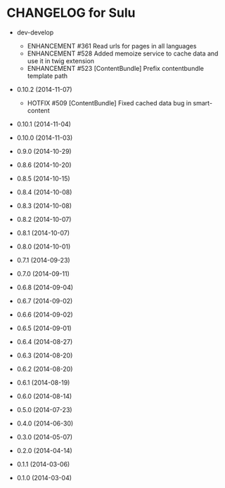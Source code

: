 CHANGELOG for Sulu
==================

* dev-develop

    * ENHANCEMENT #361 Read urls for pages in all languages
    * ENHANCEMENT #528 Added memoize service to cache data and use it in twig extension
    * ENHANCEMENT #523 [ContentBundle] Prefix contentbundle template path

* 0.10.2 (2014-11-07)

  	* HOTFIX #509 [ContentBundle] Fixed cached data bug in smart-content

* 0.10.1 (2014-11-04)
* 0.10.0 (2014-11-03)
* 0.9.0 (2014-10-29)
* 0.8.6 (2014-10-20)
* 0.8.5 (2014-10-15)
* 0.8.4 (2014-10-08)
* 0.8.3 (2014-10-08)
* 0.8.2 (2014-10-07)
* 0.8.1 (2014-10-07)
* 0.8.0 (2014-10-01)
* 0.7.1 (2014-09-23)
* 0.7.0 (2014-09-11)
* 0.6.8 (2014-09-04)
* 0.6.7 (2014-09-02)
* 0.6.6 (2014-09-02)
* 0.6.5 (2014-09-01)
* 0.6.4 (2014-08-27)
* 0.6.3 (2014-08-20)
* 0.6.2 (2014-08-20)
* 0.6.1 (2014-08-19)
* 0.6.0 (2014-08-14)
* 0.5.0 (2014-07-23)
* 0.4.0 (2014-06-30)
* 0.3.0 (2014-05-07)
* 0.2.0 (2014-04-14)
* 0.1.1 (2014-03-06)
* 0.1.0 (2014-03-04)
